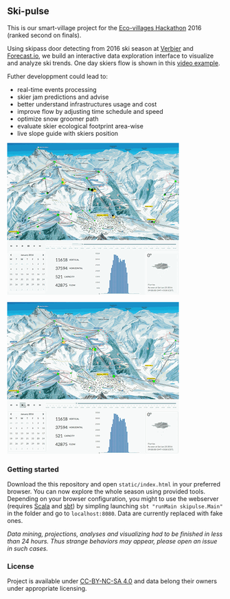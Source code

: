 ## Ski-pulse

This is our smart-village project for the [Eco-villages Hackathon](http://www.eco-villages.ch/forum/hackathon-2016) 2016 (ranked second on finals).

Using skipass door detecting from 2016 ski season at [Verbier](http://www.verbier.ch) and [Forecast.io](http://forecast.io), we build an interactive data exploration interface to visualize and analyze ski trends. One day skiers flow is shown in this [video example](https://www.youtube.com/watch?v=V1AIZhOLYk8).

Futher developpment could lead to:

- real-time events processing
- skier jam predictions and advise
- better understand infrastructures usage and cost
- improve flow by adjusting time schedule and speed
- optimize snow groomer path
- evaluate skier ecological footprint area-wise
- live slope guide with skiers position

![](ski-pulse.gif)

![](ski-pulse-2.gif)

### Getting started

Download the this repository and open `static/index.html` in your preferred browser. You can now explore the whole season using provided tools. Depending on your browser configuration, you might to use the webserver (requires [Scala](http://www.scala-lang.org) and [sbt](http://www.scala-lang.org)) by simpling launching `sbt "runMain skipulse.Main"` in the folder and go to `localhost:8080`. Data are currently replaced with fake ones.

*Data mining, projections, analyses and visualizing had to be finished in less than 24 hours. Thus strange behaviors may appear, please open an issue in such cases.*

### License

Project is available under [CC-BY-NC-SA 4.0](http://creativecommons.org/licenses/by-nc-sa/4.0/) and data belong their owners under appropriate licensing.

